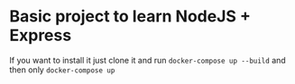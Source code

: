 # Basic project to learn NodeJS + Express

If you want to install it just clone it and run `docker-compose up --build` and then only `docker-compose up`